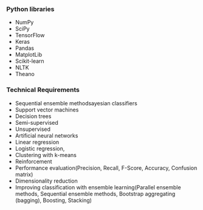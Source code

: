 ### Python libraries
- NumPy 
- SciPy
- TensorFlow
- Keras
- Pandas
- MatplotLib
- Scikit-learn
- NLTK
- Theano

### Technical Requirements
- Sequential ensemble methodsayesian classifiers 
- Support vector machines 
- Decision trees 
- Semi-supervised 
- Unsupervised 
- Artificial neural networks
- Linear regression
- Logistic regression, 
- Clustering with k-means 
- Reinforcement 
- Performance evaluation(Precision, Recall, F-Score, Accuracy, Confusion matrix)
- Dimensionality reduction
- Improving classification with ensemble learning(Parallel ensemble methods, Sequential ensemble methods, Bootstrap aggregating (bagging), Boosting, Stacking)
